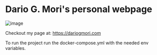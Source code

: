 # Dario G. Mori's personal webpage

![image](https://github.com/user-attachments/assets/cf62d8c6-5e99-4389-967f-eefd09fa6a71)

Checkout my page at:
https://dariogmori.com

To run the project run the docker-compose.yml with the needed env variables.

